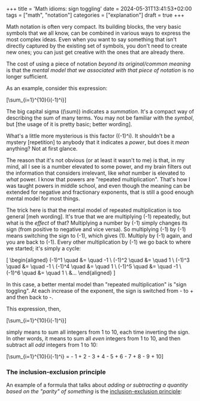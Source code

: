 +++
title = 'Math idioms: sign toggling'
date = 2024-05-31T13:41:53+02:00
tags = ["math", "notation"]
categories = ["explanation"]
draft = true
+++

Math notation is often very compact. Its building blocks, the very basic symbols that we all know, can be combined in various ways to express the most complex ideas. Even when you want to say something that isn't directly captured by the existing set of symbols, you don't need to create new ones; you can just get creative with the ones that are already there.

The cost of using a piece of notation _beyond its original/common meaning_ is that the _mental model that we associated with that piece of notation_ is no longer sufficient.

As an example, consider this expression:

\[\sum_{i=1}^{10}{i(-1)^i}\]

The big capital sigma (\(\sum)\) indicates a _summation_. It's a compact way of describing the sum of many terms. You may not be familiar with the _symbol_, but [the usage of it is pretty basic; better wording].

What's a little more mysterious is this factor \((-1)^i\). It shouldn't be a mystery [repetition] to anybody that it indicates a _power_, but does it _mean_ anything? Not at first glance.

The reason that it's not obvious (or at least it wasn't to me) is that, in my mind, all I see is a number elevated to some power, and my brain filters out the information that considers irrelevant, like _what_ number is elevated to _what_ power. I know that powers are "repeated multiplication". That's how I was taught powers in middle school, and even though the meaning can be extended for negative and fractionary exponents, that is still a good enough mental model for most things.

The trick here is that the mental model of repeated multiplication is too general [meh wording]. It's true that we are multiplying \(-1\) repeatedly, but what is the _effect_ of that? Multiplying a number by \(-1\) simply changes its sign (from positive to negative and vice versa). So multiplying \(-1\) by \(-1\) means switching the sign to \(-1\), which gives \(1\). Multiply by \(-1\) again, and you are back to \(-1\). Every other multiplication by \(-1\) we go back to where we started; it's simply a cycle:

\[
\begin{aligned}
(-1)^1 \quad &= \quad -1 \\
(-1)^2 \quad &= \quad  1 \\
(-1)^3 \quad &= \quad -1 \\
(-1)^4 \quad &= \quad  1 \\
(-1)^5 \quad &= \quad -1 \\
(-1)^6 \quad &= \quad  1 \\
&...
\end{aligned}
\]

In this case, a better mental model than "repeated multiplication" is "sign toggling". At each increase of the exponent, the sign is switched from - to + and then back to -.

This expression, then,

\[\sum_{i=1}^{10}{i(-1)^i}\]

simply means to sum all integers from 1 to 10, each time inverting the sign. In other words, it means to sum all _even_ integers from 1 to 10, and then subtract all _odd_ integers from 1 to 10:

\[\sum_{i=1}^{10}{i(-1)^i} = - 1 + 2 - 3 + 4 - 5 + 6 - 7 + 8 - 9 + 10\]

### The inclusion-exclusion principle

An example of a formula that talks about _adding or subtracting a quantity based on the "parity" of something_ is the [inclusion-exclusion principle](https://en.wikipedia.org/wiki/Inclusion%E2%80%93exclusion_principle):

<formula here>


